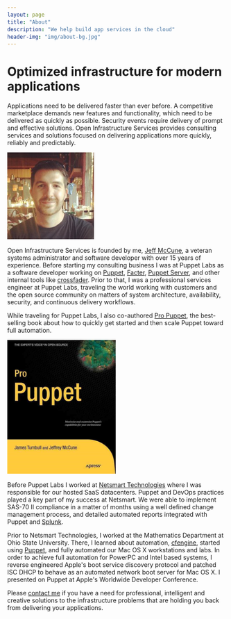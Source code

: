 ```yaml
---
layout: page
title: "About"
description: "We help build app services in the cloud"
header-img: "img/about-bg.jpg"
---
```


Optimized infrastructure for modern applications
=

Applications need to be delivered faster than ever before.  A competitive
marketplace demands new features and functionality, which need to be delivered
as quickly as possible.  Security events require delivery of prompt and
effective solutions.  Open Infrastructure Services provides consulting services
and solutions focused on delivering applications more quickly, reliably and
predictably.

![Jeff McCune][avatar]

Open Infrastructure Services is founded by me, [Jeff McCune][jeff], a veteran
systems administrator and software developer with over 15 years of experience.
Before starting my consulting business I was at Puppet Labs as a software
developer working on [Puppet][puppet], [Facter][facter], [Puppet
Server][puppet-server], and other internal tools like
[crossfader](https://github.com/puppetlabs/crossfader).  Prior to that, I was a
professional services engineer at Puppet Labs, traveling the world working with
customers and the open source community on matters of system architecture,
availability, security, and continuous delivery workflows.

While traveling for Puppet Labs, I also co-authored [Pro Puppet][pro-puppet], the
best-selling book about how to quickly get started and then scale Puppet toward
full automation.

<a href="http://www.amazon.com/Pro-Puppet-James-Turnbull/dp/1430230592" target="_blank">
<img src="/img/pro-puppet.jpg" width="250" alt="Pro Puppet Cover Image" />
</a>

Before Puppet Labs I worked at [Netsmart Technologies][ntst] where I was
responsible for our hosted SaaS datacenters.  Puppet and DevOps practices
played a key part of my success at Netsmart.  We were able to implement SAS-70
II compliance in a matter of months using a well defined change management
process, and detailed automated reports integrated with Puppet and [Splunk][splunk].

Prior to Netsmart Technologies, I worked at the Mathematics Department at Ohio
State University.  There, I learned about automation, [cfengine][cfengine],
started using [Puppet][puppet], and fully automated our Mac OS X workstations
and labs.  In order to achieve full automation for PowerPC and Intel based
systems, I reverse engineered Apple's boot service discovery protocol and
patched ISC DHCP to behave as an automated network boot server for Mac OS X.  I
presented on Puppet at Apple's Worldwide Developer Conference.

Please [contact me][contact] if you have a need for professional, intelligent
and creative solutions to the infrastructure problems that are holding you back
from delivering your applications.

[jeff]: https://about.me/jeffmccune
[avatar]: /img/jeff-200.jpg
[puppet]: http://github.com/puppetlabs/puppet
[facter]: http://github.com/puppetlabs/facter
[puppet-server]: http://github.com/puppetlabs/puppet-server
[pro-puppet-img]: /img/pro-puppet.jpg
[puppetlabs]: https://puppetlabs.com
[pro-puppet]: http://www.amazon.com/Pro-Puppet-James-Turnbull/dp/1430230592
[ntst]: http://www.ntst.com
[splunk]: http://www.splunk.com
[contact]: /contact/
[cfengine]: http://cfengine.com/
